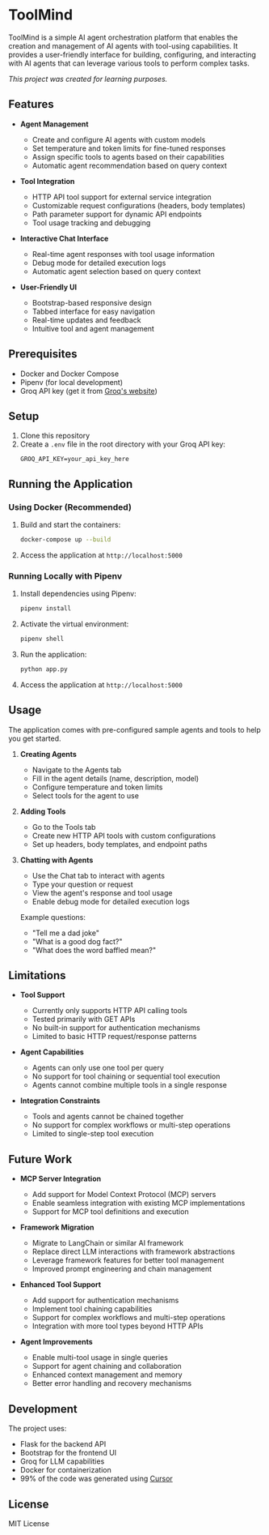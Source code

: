 # ToolMind

ToolMind is a simple AI agent orchestration platform that enables the creation and management of AI agents with tool-using capabilities. It provides a user-friendly interface for building, configuring, and interacting with AI agents that can leverage various tools to perform complex tasks.

*This project was created for learning purposes.*

## Features

- **Agent Management**
  - Create and configure AI agents with custom models
  - Set temperature and token limits for fine-tuned responses
  - Assign specific tools to agents based on their capabilities
  - Automatic agent recommendation based on query context

- **Tool Integration**
  - HTTP API tool support for external service integration
  - Customizable request configurations (headers, body templates)
  - Path parameter support for dynamic API endpoints
  - Tool usage tracking and debugging

- **Interactive Chat Interface**
  - Real-time agent responses with tool usage information
  - Debug mode for detailed execution logs
  - Automatic agent selection based on query context

- **User-Friendly UI**
  - Bootstrap-based responsive design
  - Tabbed interface for easy navigation
  - Real-time updates and feedback
  - Intuitive tool and agent management

## Prerequisites

- Docker and Docker Compose
- Pipenv (for local development)
- Groq API key (get it from [Groq's website](https://console.groq.com/))

## Setup

1. Clone this repository
2. Create a `.env` file in the root directory with your Groq API key:
   ```
   GROQ_API_KEY=your_api_key_here
   ```

## Running the Application

### Using Docker (Recommended)

1. Build and start the containers:
   ```bash
   docker-compose up --build
   ```

2. Access the application at `http://localhost:5000`

### Running Locally with Pipenv

1. Install dependencies using Pipenv:
   ```bash
   pipenv install
   ```

2. Activate the virtual environment:
   ```bash
   pipenv shell
   ```

3. Run the application:
   ```bash
   python app.py
   ```

4. Access the application at `http://localhost:5000`

## Usage

The application comes with pre-configured sample agents and tools to help you get started.

1. **Creating Agents**
   - Navigate to the Agents tab
   - Fill in the agent details (name, description, model)
   - Configure temperature and token limits
   - Select tools for the agent to use

2. **Adding Tools**
   - Go to the Tools tab
   - Create new HTTP API tools with custom configurations
   - Set up headers, body templates, and endpoint paths

3. **Chatting with Agents**
   - Use the Chat tab to interact with agents
   - Type your question or request
   - View the agent's response and tool usage
   - Enable debug mode for detailed execution logs

   Example questions:
   - "Tell me a dad joke"
   - "What is a good dog fact?"
   - "What does the word baffled mean?"

## Limitations

- **Tool Support**
  - Currently only supports HTTP API calling tools
  - Tested primarily with GET APIs
  - No built-in support for authentication mechanisms
  - Limited to basic HTTP request/response patterns

- **Agent Capabilities**
  - Agents can only use one tool per query
  - No support for tool chaining or sequential tool execution
  - Agents cannot combine multiple tools in a single response

- **Integration Constraints**
  - Tools and agents cannot be chained together
  - No support for complex workflows or multi-step operations
  - Limited to single-step tool execution

## Future Work

- **MCP Server Integration**
  - Add support for Model Context Protocol (MCP) servers
  - Enable seamless integration with existing MCP implementations
  - Support for MCP tool definitions and execution

- **Framework Migration**
  - Migrate to LangChain or similar AI framework
  - Replace direct LLM interactions with framework abstractions
  - Leverage framework features for better tool management
  - Improved prompt engineering and chain management

- **Enhanced Tool Support**
  - Add support for authentication mechanisms
  - Implement tool chaining capabilities
  - Support for complex workflows and multi-step operations
  - Integration with more tool types beyond HTTP APIs

- **Agent Improvements**
  - Enable multi-tool usage in single queries
  - Support for agent chaining and collaboration
  - Enhanced context management and memory
  - Better error handling and recovery mechanisms

## Development

The project uses:
- Flask for the backend API
- Bootstrap for the frontend UI
- Groq for LLM capabilities
- Docker for containerization
- 99% of the code was generated using [Cursor](https://www.cursor.com/)

## License

MIT License 
